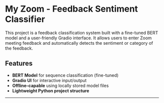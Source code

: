# My Zoom - Feedback Sentiment Classifier

This project is a feedback classification system built with a fine-tuned BERT model and a user-friendly Gradio interface. It allows users to enter Zoom meeting feedback and automatically detects the sentiment or category of the feedback.

## Features

- **BERT Model** for sequence classification (fine-tuned)
- **Gradio UI** for interactive input/output
- **Offline-capable** using locally stored model files
- **Lightweight Python project structure**

---